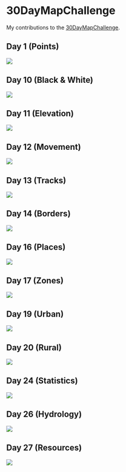 # 30DayMapChallenge

My contributions to the [30DayMapChallenge](https://twitter.com/hashtag/30daymapchallenge?lang=en).

## Day 1 (Points)

![](graphs/day01.png)

## Day 10 (Black & White)

![](graphs/day10.png)

## Day 11 (Elevation)

![](graphs/day11.png)

## Day 12 (Movement)

![](graphs/day12.png)

## Day 13 (Tracks)

![](graphs/day13.png)

## Day 14 (Borders)

![](graphs/day14.png)

## Day 16 (Places)

![](graphs/day16.png)

## Day 17 (Zones)

![](graphs/day17.png)

## Day 19 (Urban)

![](graphs/day19.png)

## Day 20 (Rural)

![](graphs/day20.png)

## Day 24 (Statistics)

![](graphs/day24.png)

## Day 26 (Hydrology)

![](graphs/day26.png)

## Day 27 (Resources)

![](graphs/day27.png)
